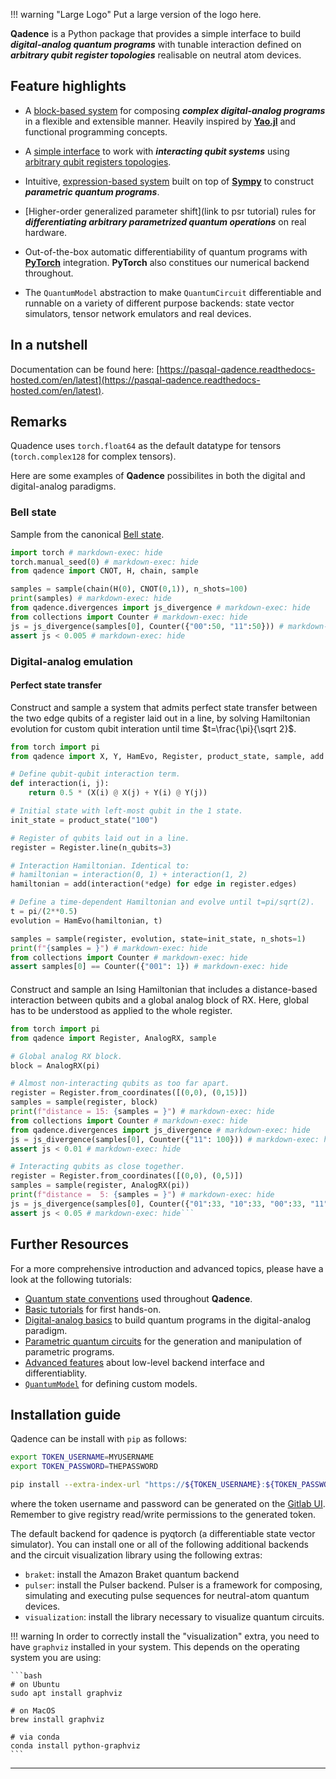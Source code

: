 <h1 style="display: none;">noheading</h1>

!!! warning "Large Logo"
    Put a large version of the logo here.

**Qadence** is a Python package that provides a simple interface to build _**digital-analog quantum
programs**_ with tunable interaction defined on _**arbitrary qubit register topologies**_ realisable on neutral atom devices.

## Feature highlights

* A [block-based system](tutorials/getting_started.md) for composing _**complex digital-analog
  programs**_ in a flexible and extensible manner. Heavily inspired by
  [**Yao.jl**](https://github.com/QuantumBFS/Yao.jl) and functional programming concepts.

* A [simple interface](digital_analog_qc/analog-basics.md) to work with _**interacting qubit systems**_
  using [arbitrary qubit registers topologies](tutorials/register.md).

* Intuitive, [expression-based system](tutorials/parameters.md) built on top of [**Sympy**](https://www.sympy.org/en/index.html) to construct
  _**parametric quantum programs**_.

* [Higher-order generalized parameter shift](link to psr tutorial) rules for _**differentiating
  arbitrary parametrized quantum operations**_ on real hardware.

* Out-of-the-box automatic differentiability of quantum programs with [**PyTorch**](https://pytorch.org/) integration. **PyTorch** also constitues our numerical backend throughout.

* The `QuantumModel` abstraction to make `QuantumCircuit` differentiable and runnable on a variety of different purpose
  backends: state vector simulators, tensor network emulators and real devices.


## In a nutshell
Documentation can be found here: [https://pasqal-qadence.readthedocs-hosted.com/en/latest](https://pasqal-qadence.readthedocs-hosted.com/en/latest).

## Remarks
Quadence uses `torch.float64` as the default datatype for tensors (`torch.complex128` for complex tensors).

Here are some examples of **Qadence** possibilites in both the digital and digital-analog paradigms.

### Bell state

Sample from the canonical [Bell state](https://en.wikipedia.org/wiki/Bell_state).

```python exec="on" source="material-block" result="json"
import torch # markdown-exec: hide
torch.manual_seed(0) # markdown-exec: hide
from qadence import CNOT, H, chain, sample

samples = sample(chain(H(0), CNOT(0,1)), n_shots=100)
print(samples) # markdown-exec: hide
from qadence.divergences import js_divergence # markdown-exec: hide
from collections import Counter # markdown-exec: hide
js = js_divergence(samples[0], Counter({"00":50, "11":50})) # markdown-exec: hide
assert js < 0.005 # markdown-exec: hide
```

### Digital-analog emulation

#### Perfect state transfer

Construct and sample a system that admits perfect state transfer between the two edge qubits of a register laid out in a
line, by solving Hamiltonian evolution for custom qubit interation until time $t=\frac{\pi}{\sqrt 2}$.

```python exec="on" source="material-block" result="json"
from torch import pi
from qadence import X, Y, HamEvo, Register, product_state, sample, add

# Define qubit-qubit interaction term.
def interaction(i, j):
    return 0.5 * (X(i) @ X(j) + Y(i) @ Y(j))

# Initial state with left-most qubit in the 1 state.
init_state = product_state("100")

# Register of qubits laid out in a line.
register = Register.line(n_qubits=3)

# Interaction Hamiltonian. Identical to:
# hamiltonian = interaction(0, 1) + interaction(1, 2)
hamiltonian = add(interaction(*edge) for edge in register.edges)

# Define a time-dependent Hamiltonian and evolve until t=pi/sqrt(2).
t = pi/(2**0.5)
evolution = HamEvo(hamiltonian, t)

samples = sample(register, evolution, state=init_state, n_shots=1)
print(f"{samples = }") # markdown-exec: hide
from collections import Counter # markdown-exec: hide
assert samples[0] == Counter({"001": 1}) # markdown-exec: hide
```

#### <Nice example title>

Construct and sample an Ising Hamiltonian that includes a distance-based interaction between qubits and a global analog block of RX. Here, global has to be understood as applied to the whole register. <Specify the distance unit.>

```python exec="on" source="material-block" result="json"
from torch import pi
from qadence import Register, AnalogRX, sample

# Global analog RX block.
block = AnalogRX(pi)

# Almost non-interacting qubits as too far apart.
register = Register.from_coordinates([(0,0), (0,15)])
samples = sample(register, block)
print(f"distance = 15: {samples = }") # markdown-exec: hide
from collections import Counter # markdown-exec: hide
from qadence.divergences import js_divergence # markdown-exec: hide
js = js_divergence(samples[0], Counter({"11": 100})) # markdown-exec: hide
assert js < 0.01 # markdown-exec: hide

# Interacting qubits as close together.
register = Register.from_coordinates([(0,0), (0,5)])
samples = sample(register, AnalogRX(pi))
print(f"distance =  5: {samples = }") # markdown-exec: hide
js = js_divergence(samples[0], Counter({"01":33, "10":33, "00":33, "11":1})) # markdown-exec: hide
assert js < 0.05 # markdown-exec: hide```
```

## Further Resources

For a more comprehensive introduction and advanced topics, please have a look at the following tutorials:

* [Quantum state conventions](tutorials/state_conventions.md) used throughout **Qadence**.
* [Basic tutorials](tutorials/getting_started.md) for first hands-on.
* [Digital-analog basics](digital_analog_qc/analog-basics.md) to build quantum programs in the digital-analog paradigm.
* [Parametric quantum circuits](tutorials/parameters.md) for the generation and manipulation of parametric programs.
* [Advanced features](advanced_tutorials) about low-level backend interface and differentiablity.
* [`QuantumModel`](advanced_tutorials/custom-models.md) for defining custom models.

## Installation guide

Qadence can be install with `pip` as follows:

```bash
export TOKEN_USERNAME=MYUSERNAME
export TOKEN_PASSWORD=THEPASSWORD

pip install --extra-index-url "https://${TOKEN_USERNAME}:${TOKEN_PASSWORD}@gitlab.pasqal.com/api/v4/projects/190/packages/pypi/simple" qadence[pulser,visualization]
```

where the token username and password can be generated on the
[Gitlab UI](https://gitlab.pasqal.com/-/profile/personal_access_tokens). Remember to give registry read/write permissions to the generated token.

The default backend for qadence is pyqtorch (a differentiable state vector simulator).
You can install one or all of the following additional backends and the circuit visualization library using the following extras:

* `braket`: install the Amazon Braket quantum backend
* `pulser`: install the Pulser backend. Pulser is a framework for composing, simulating and executing pulse sequences for neutral-atom quantum devices.
* `visualization`: install the library necessary to visualize quantum circuits.

!!! warning
    In order to correctly install the "visualization" extra, you need to have `graphviz` installed
    in your system. This depends on the operating system you are using:

    ```bash
    # on Ubuntu
    sudo apt install graphviz

    # on MacOS
    brew install graphviz

    # via conda
    conda install python-graphviz
    ```
---
